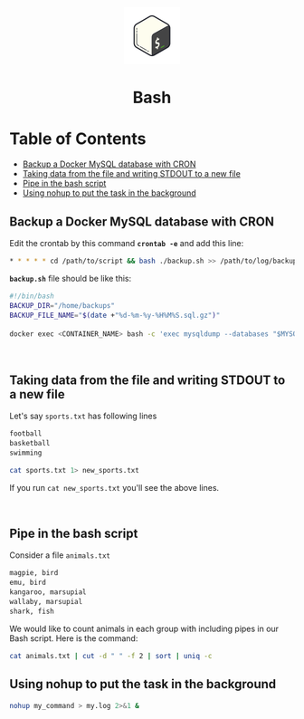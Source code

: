 <div align="center">
  <a href="https://devhints.io/bash">
    <img alt="bash" src="../logos/bash.png"/>
  </a>
  <h1>Bash</h1>
</div>

# Table of Contents

- [Backup a Docker MySQL database with CRON](#backup-a-docker-mysql-database-with-cron)
- [Taking data from the file and writing STDOUT to a new file](#taking-data-from-the-file-and-writing-stdout-to-a-new-file)
- [Pipe in the bash script](#pipe-in-the-bash-script)
- [Using nohup to put the task in the background](#using-nohup-to-put-the-task-in-the-background)

## Backup a Docker MySQL database with CRON

Edit the crontab by this command **`crontab -e`** and add this line:

```sh
* * * * * cd /path/to/script && bash ./backup.sh >> /path/to/log/backup.log
```

**`backup.sh`** file should be like this:

```sh
#!/bin/bash
BACKUP_DIR="/home/backups"
BACKUP_FILE_NAME="$(date +"%d-%m-%y-%H%M%S.sql.gz")"

docker exec <CONTAINER_NAME> bash -c 'exec mysqldump --databases "$MYSQL_DATABASE" -h<DOCKER_MYSQL_SERVICE_NAME> -u"$MYSQL_USER" -p"$MYSQL_PASSWORD"' > gzip > "$BACKUP_DIR"/"$BACKUP_FILE_NAME";
```

<br>

## Taking data from the file and writing STDOUT to a new file

Let's say `sports.txt` has following lines

```sh
football
basketball
swimming
```

```sh
cat sports.txt 1> new_sports.txt
```

If you run `cat new_sports.txt` you'll see the above lines.

<br>

## Pipe in the bash script

Consider a file `animals.txt`

```sh
magpie, bird
emu, bird
kangaroo, marsupial
wallaby, marsupial
shark, fish
```

We would like to count animals in each group with including pipes in our Bash script. Here is the command:

```sh
cat animals.txt | cut -d " " -f 2 | sort | uniq -c
```

## Using nohup to put the task in the background

```sh
nohup my_command > my.log 2>&1 &
```

